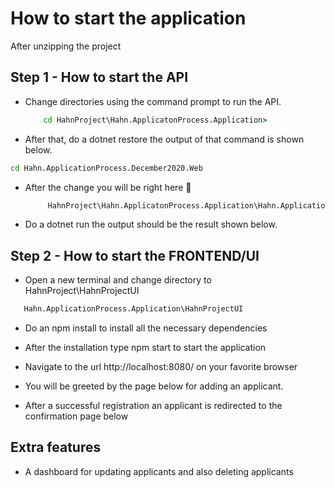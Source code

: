 # How to start the application

After unzipping the project

## Step 1 - How to start the API

- Change directories using the command prompt to run the API.

  ```cmd
      cd HahnProject\Hahn.ApplicatonProcess.Application>
  ```

- After that, do a dotnet restore the output of that command is shown below.

```cmd
cd Hahn.ApplicationProcess.December2020.Web
```

- After the change you will be right here 🎉

  ```cmd
       HahnProject\Hahn.ApplicatonProcess.Application\Hahn.ApplicationProcess.December2020.Web>
  ```

- Do a dotnet run the output should be the result shown below.

## Step 2 - How to start the FRONTEND/UI

- Open a new terminal and change directory to HahnProject\HahnProjectUI

```cmd
   Hahn.ApplicationProcess.Application\HahnProjectUI
```

- Do an npm install to install all the necessary dependencies

- After the installation type npm start to start the application

- Navigate to the url http://localhost:8080/ on your favorite browser

- You will be greeted by the page below for adding an applicant.

- After a successful registration an applicant is redirected to the confirmation page below

## Extra features

- A dashboard for updating applicants and also deleting applicants
